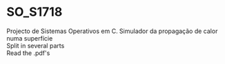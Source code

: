# SO_S1718
Projecto de Sistemas Operativos em C. Simulador da propagação de calor numa superfície <br>
Split in several parts <br>
Read the .pdf's
